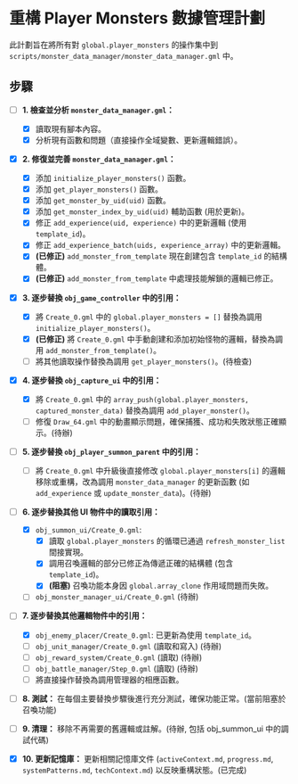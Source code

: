 # 重構 Player Monsters 數據管理計劃

此計劃旨在將所有對 `global.player_monsters` 的操作集中到 `scripts/monster_data_manager/monster_data_manager.gml` 中。

## 步驟

- [ ] **1. 檢查並分析 `monster_data_manager.gml`：**
    - [x] 讀取現有腳本內容。
    - [x] 分析現有函數和問題（直接操作全域變數、更新邏輯錯誤）。

- [x] **2. 修復並完善 `monster_data_manager.gml`：**
    - [x] 添加 `initialize_player_monsters()` 函數。
    - [x] 添加 `get_player_monsters()` 函數。
    - [x] 添加 `get_monster_by_uid(uid)` 函數。
    - [x] 添加 `get_monster_index_by_uid(uid)` 輔助函數 (用於更新)。
    - [x] 修正 `add_experience(uid, experience)` 中的更新邏輯 (使用 `template_id`)。
    - [x] 修正 `add_experience_batch(uids, experience_array)` 中的更新邏輯。
    - [x] **(已修正)** `add_monster_from_template` 現在創建包含 `template_id` 的結構體。
    - [x] **(已修正)** `add_monster_from_template` 中處理技能解鎖的邏輯已修正。

- [x] **3. 逐步替換 `obj_game_controller` 中的引用：**
    - [x] 將 `Create_0.gml` 中的 `global.player_monsters = []` 替換為調用 `initialize_player_monsters()`。
    - [x] **(已修正)** 將 `Create_0.gml` 中手動創建和添加初始怪物的邏輯，替換為調用 `add_monster_from_template()`。
    - [ ] 將其他讀取操作替換為調用 `get_player_monsters()`。(待檢查)

- [x] **4. 逐步替換 `obj_capture_ui` 中的引用：**
    - [x] 將 `Create_0.gml` 中的 `array_push(global.player_monsters, captured_monster_data)` 替換為調用 `add_player_monster()`。
    - [ ] 修復 `Draw_64.gml` 中的動畫顯示問題，確保捕獲、成功和失敗狀態正確顯示。(待辦)

- [ ] **5. 逐步替換 `obj_player_summon_parent` 中的引用：**
    - [ ] 將 `Create_0.gml` 中升級後直接修改 `global.player_monsters[i]` 的邏輯移除或重構，改為調用 `monster_data_manager` 的更新函數 (如 `add_experience` 或 `update_monster_data`)。(待辦)

- [ ] **6. 逐步替換其他 UI 物件中的讀取引用：**
    - [x] `obj_summon_ui/Create_0.gml`:
        - [x] 讀取 `global.player_monsters` 的循環已通過 `refresh_monster_list` 間接實現。
        - [x] 調用召喚邏輯的部分已修正為傳遞正確的結構體 (包含 `template_id`)。
        - [x] **(阻塞)** 召喚功能本身因 `global.array_clone` 作用域問題而失敗。
    - [ ] `obj_monster_manager_ui/Create_0.gml` (待辦)

- [ ] **7. 逐步替換其他邏輯物件中的引用：**
    - [x] `obj_enemy_placer/Create_0.gml`: 已更新為使用 `template_id`。
    - [ ] `obj_unit_manager/Create_0.gml` (讀取和寫入) (待辦)
    - [ ] `obj_reward_system/Create_0.gml` (讀取) (待辦)
    - [ ] `obj_battle_manager/Step_0.gml` (讀取) (待辦)
    - [ ] 將直接操作替換為調用管理器的相應函數。

- [ ] **8. 測試：** 在每個主要替換步驟後進行充分測試，確保功能正常。(當前阻塞於召喚功能)

- [ ] **9. 清理：** 移除不再需要的舊邏輯或註解。(待辦, 包括 obj_summon_ui 中的調試代碼)

- [x] **10. 更新記憶庫：** 更新相關記憶庫文件 (`activeContext.md`, `progress.md`, `systemPatterns.md`, `techContext.md`) 以反映重構狀態。(已完成)